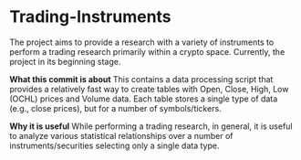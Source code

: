 # Trading-Instruments
The project aims to provide a research with a variety of instruments to perform a trading research primarily within a crypto space.
Currently, the project in its beginning stage.

**What this commit is about**
This contains a data processing script that provides a relatively fast way to create tables with Open, Close, High, Low (OCHL) prices and Volume data.
Each table stores a single type of data (e.g., close prices), but for a number of symbols/tickers.

**Why it is useful**
While performing a trading research, in general, it is useful to analyze various statistical relationships over a number of instruments/securities selecting only a single data type.
